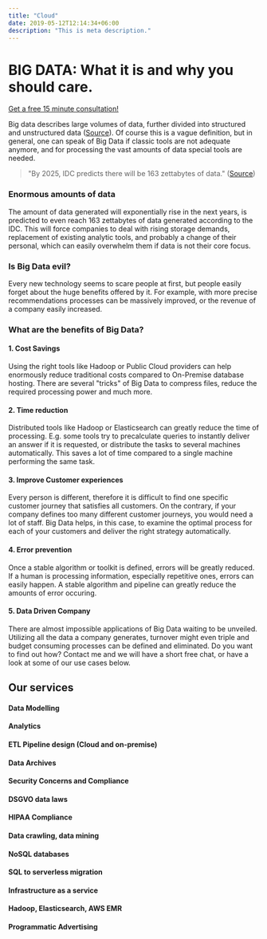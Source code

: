 ```yaml
---
title: "Cloud"
date: 2019-05-12T12:14:34+06:00
description: "This is meta description."
---
```


# BIG DATA: What it is and why you should care.

[Get a free 15 minute consultation!](/contact)

Big data describes large volumes of data, further divided into structured and unstructured data (<a href="https://en.wikipedia.org/wiki/Big_data" target="_blank" >Source</a>). Of course this is a vague definition, but in general, one can speak of Big Data if classic tools are not adequate anymore, and for processing the vast amounts of data special tools are needed.

> "By 2025, IDC predicts there will be 163 zettabytes of data." (<a href="https://www.seagate.com/files/www-content/our-story/trends/files/idc-seagate-dataage-whitepaper.pdf" target="blank">Source</a>)

### Enormous amounts of data

The amount of data generated will exponentially rise in the next years, is predicted to even reach 163 zettabytes of data generated according to the IDC.
This will force companies to deal with rising storage demands, replacement of existing analytic tools, and probably a change of their personal, which can easily overwhelm them if data is not their core focus.

### Is Big Data evil?

Every new technology seems to scare people at first, but people easily forget about the huge benefits offered by it. For example, with more precise recommendations processes can be massively improved, or the revenue of a company easily increased.

### What are the benefits of Big Data?

#### 1. Cost Savings

Using the right tools like Hadoop or Public Cloud providers can help enormously reduce traditional costs compared to On-Premise database hosting. There are several "tricks" of Big Data to compress files, reduce the required processing power and much more.

#### 2. Time reduction

Distributed tools like Hadoop or Elasticsearch can greatly reduce the time of processing. E.g. some tools try to precalculate queries to instantly deliver an answer if it is requested, or distribute the tasks to several machines automatically. This saves a lot of time compared to a single machine performing the same task.

#### 3. Improve Customer experiences
Every person is different, therefore it is difficult to find one specific customer journey that satisfies all customers. On the contrary, if your company defines too many different customer journeys, you would need a lot of staff. Big Data helps, in this case, to examine the optimal process for each of your customers and deliver the right strategy automatically.

#### 4. Error prevention
Once a stable algorithm or toolkit is defined, errors will be greatly reduced. If a human is processing information, especially repetitive ones, errors can easily happen. A stable algorithm and pipeline can greatly reduce the amounts of error occuring.

#### 5. Data Driven Company
There are almost impossible applications of Big Data waiting to be unveiled. Utilizing all the data a company generates, turnover might even triple and budget consuming processes can be defined and eliminated. Do you want to find out how? Contact me and we will have a short free chat, or have a look at some of our use cases below.

## Our services

#### Data Modelling
#### Analytics
#### ETL Pipeline design (Cloud and on-premise)
#### Data Archives
#### Security Concerns and Compliance
#### DSGVO data laws
#### HIPAA Compliance
#### Data crawling, data mining
#### NoSQL databases
#### SQL to serverless migration
#### Infrastructure as a service
#### Hadoop, Elasticsearch, AWS EMR
#### Programmatic Advertising
